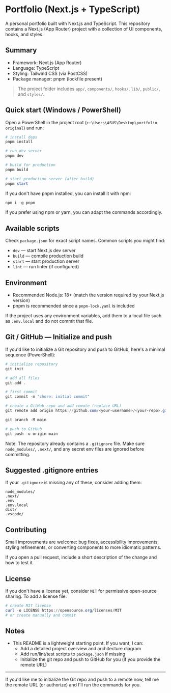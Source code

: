 # Portfolio (Next.js + TypeScript)

A personal portfolio built with Next.js and TypeScript. This repository contains a Next.js (App Router) project with a collection of UI components, hooks, and styles.

## Summary

- Framework: Next.js (App Router)
- Language: TypeScript
- Styling: Tailwind CSS (via PostCSS)
- Package manager: pnpm (lockfile present)

> The project folder includes `app/`, `components/`, `hooks/`, `lib/`, `public/`, and `styles/`.

## Quick start (Windows / PowerShell)

Open a PowerShell in the project root (`c:\Users\ASUS\Desktop\portfolio original`) and run:

```powershell
# install deps
pnpm install

# run dev server
pnpm dev

# build for production
pnpm build

# start production server (after build)
pnpm start
```

If you don't have pnpm installed, you can install it with npm:

```powershell
npm i -g pnpm
```

If you prefer using npm or yarn, you can adapt the commands accordingly.

## Available scripts

Check `package.json` for exact script names. Common scripts you might find:

- `dev` — start Next.js dev server
- `build` — compile production build
- `start` — start production server
- `lint` — run linter (if configured)

## Environment

- Recommended Node.js: 18+ (match the version required by your Next.js version)
- pnpm is recommended since a `pnpm-lock.yaml` is included

If the project uses any environment variables, add them to a local file such as `.env.local` and do not commit that file.

## Git / GitHub — Initialize and push

If you'd like to initialize a Git repository and push to GitHub, here's a minimal sequence (PowerShell):

```powershell
# initialize repository
git init

# add all files
git add .

# first commit
git commit -m "chore: initial commit"

# create a GitHub repo and add remote (replace URL)
git remote add origin https://github.com/<your-username>/<your-repo>.git

git branch -M main

# push to GitHub
git push -u origin main
```

Note: The repository already contains a `.gitignore` file. Make sure `node_modules/`, `.next/`, and any secret env files are ignored before committing.

## Suggested .gitignore entries

If your `.gitignore` is missing any of these, consider adding them:

```
node_modules/
.next/
.env
.env.local
dist/
.vscode/
```

## Contributing

Small improvements are welcome: bug fixes, accessibility improvements, styling refinements, or converting components to more idiomatic patterns.

If you open a pull request, include a short description of the change and how to test it.

## License

If you don't have a license yet, consider `MIT` for permissive open-source sharing. To add a license file:

```powershell
# create MIT license
curl -o LICENSE https://opensource.org/licenses/MIT
# or create manually and commit
```

## Notes

- This README is a lightweight starting point. If you want, I can:
  - Add a detailed project overview and architecture diagram
  - Add run/lint/test scripts to `package.json` if missing
  - Initialize the git repo and push to GitHub for you (if you provide the remote URL)

---

If you'd like me to initialize the Git repo and push to a remote now, tell me the remote URL (or authorize) and I'll run the commands for you.